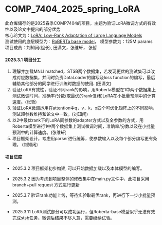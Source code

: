 # COMP_7404_2025_spring_LoRA
此仓库储存的是2025春季COMP7404的项目，主题为验证LoRA微调方式的有效性以及论文中提出的部分优势       
核心论文为：[LoRA: Low-Rank Adaptation of Large Language Models](https://arxiv.org/abs/2106.09685)        
测试使用的底层模型为：[RoBERTa base model](https://huggingface.co/FacebookAI/roberta-base)， 模型参数为：125M params       
项目成员：刘知闲(组长), 田潇文，张维轩， 张哲      
#### 2025.3.1  项目分工
1. 理解并加载MNLI matched，STSB两个数据集，若发现更优的测试集可以改成对应数据集，并同时负责DataLoader的编写及loss function的编写，最后辅助其他部分的同学进行训练时数据的使用. (田潇文)
2. 验证LoRA有效性，验证不同rank的影响，用Roberta模型在1中两个数据集上测试微调时间，准确率/分数(取最优的rank值)和LoRA在小批量预测中的计算速度。(张哲)
3. 验证LoRA微调运用在attention中q，v，k，o四个可优化矩阵上的不同影响，测试超参数维持和论文中一致。(刘知闲) 
4. 以2中最优rank下的LoRA同参数的adapter方式以及全参数的方式，用Roberta模型进行1中两个数据集上测试微调时间，准确率/分数以及在小批量预测中的计算速度。(张维轩)
5. 项目框架设计，考虑用parser进行统筹，使参数输入以及每个部分编写更有条理。 (刘知闲)

#### 项目进度
* 2025.3.2 项目框架初步构建, 可以开始数据加载以及本体模型的编写。

* 2025.3.2 因为考虑到项目整体的修改集中在main.py文件中，此项目采用branch+pull request 方式进行更新

* 2025.3.7 验证rank功能上线，等待实验取最优rank，再进行下一步小批量预测。

* 2025.3.11 LoRA测试部分可以成功运行，但Roberta-base模型似乎无法有效完成stsb任务，微调后结果不尽人意，需要继续试验。
